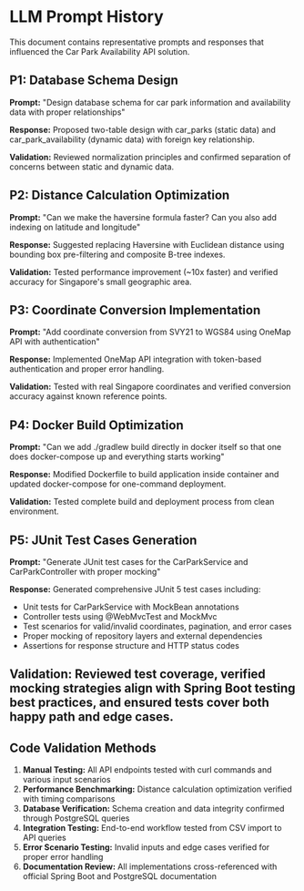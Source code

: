 # LLM Prompt History

This document contains representative prompts and responses that influenced the Car Park Availability API solution.

## P1: Database Schema Design
**Prompt:** "Design database schema for car park information and availability data with proper relationships"

**Response:** Proposed two-table design with car_parks (static data) and car_park_availability (dynamic data) with foreign key relationship.

**Validation:** Reviewed normalization principles and confirmed separation of concerns between static and dynamic data.

## P2: Distance Calculation Optimization
**Prompt:** "Can we make the haversine formula faster? Can you also add indexing on latitude and longitude"

**Response:** Suggested replacing Haversine with Euclidean distance using bounding box pre-filtering and composite B-tree indexes.

**Validation:** Tested performance improvement (~10x faster) and verified accuracy for Singapore's small geographic area.

## P3: Coordinate Conversion Implementation
**Prompt:** "Add coordinate conversion from SVY21 to WGS84 using OneMap API with authentication"

**Response:** Implemented OneMap API integration with token-based authentication and proper error handling.

**Validation:** Tested with real Singapore coordinates and verified conversion accuracy against known reference points.

## P4: Docker Build Optimization
**Prompt:** "Can we add ./gradlew build directly in docker itself so that one does docker-compose up and everything starts working"

**Response:** Modified Dockerfile to build application inside container and updated docker-compose for one-command deployment.

**Validation:** Tested complete build and deployment process from clean environment.

## P5: JUnit Test Cases Generation
**Prompt:** "Generate JUnit test cases for the CarParkService and CarParkController with proper mocking"

**Response:** Generated comprehensive JUnit 5 test cases including:
- Unit tests for CarParkService with MockBean annotations
- Controller tests using @WebMvcTest and MockMvc
- Test scenarios for valid/invalid coordinates, pagination, and error cases
- Proper mocking of repository layers and external dependencies
- Assertions for response structure and HTTP status codes

**Validation:** Reviewed test coverage, verified mocking strategies align with Spring Boot testing best practices, and ensured tests cover both happy path and edge cases.
---

## Code Validation Methods

1. **Manual Testing:** All API endpoints tested with curl commands and various input scenarios
2. **Performance Benchmarking:** Distance calculation optimization verified with timing comparisons
3. **Database Verification:** Schema creation and data integrity confirmed through PostgreSQL queries
4. **Integration Testing:** End-to-end workflow tested from CSV import to API queries
5. **Error Scenario Testing:** Invalid inputs and edge cases verified for proper error handling
6. **Documentation Review:** All implementations cross-referenced with official Spring Boot and PostgreSQL documentation